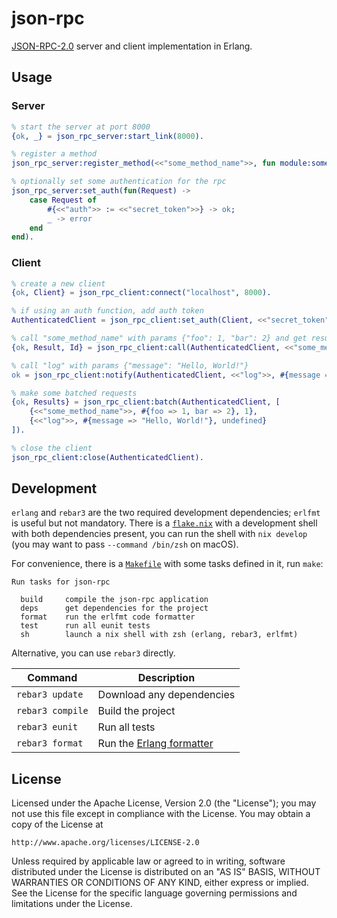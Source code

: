# json-rpc

[JSON-RPC-2.0](https://www.jsonrpc.org/specification) server and client implementation in Erlang.

## Usage

### Server

```erlang
% start the server at port 8000
{ok, _} = json_rpc_server:start_link(8000).

% register a method
json_rpc_server:register_method(<<"some_method_name">>, fun module:some_method/1).

% optionally set some authentication for the rpc
json_rpc_server:set_auth(fun(Request) ->
    case Request of
        #{<<"auth">> := <<"secret_token">>} -> ok;
        _ -> error
    end
end).
```

### Client

```erlang
% create a new client
{ok, Client} = json_rpc_client:connect("localhost", 8000).

% if using an auth function, add auth token
AuthenticatedClient = json_rpc_client:set_auth(Client, <<"secret_token">>).

% call "some_method_name" with params {"foo": 1, "bar": 2} and get result
{ok, Result, Id} = json_rpc_client:call(AuthenticatedClient, <<"some_method_name">>, #{foo => 1, bar => 2}, 1).

% call "log" with params {"message": "Hello, World!"}
ok = json_rpc_client:notify(AuthenticatedClient, <<"log">>, #{message => "Hello, World!"}).

% make some batched requests
{ok, Results} = json_rpc_client:batch(AuthenticatedClient, [
    {<<"some_method_name">>, #{foo => 1, bar => 2}, 1},
    {<<"log">>, #{message => "Hello, World!"}, undefined}
]).

% close the client
json_rpc_client:close(AuthenticatedClient).
```

## Development

`erlang` and `rebar3` are the two required development dependencies; `erlfmt` is useful but not mandatory. There is a [`flake.nix`](./flake.nix) with a development shell with both dependencies present, you can run the shell with `nix develop` (you may want to pass `--command /bin/zsh` on macOS).

For convenience, there is a [`Makefile`](./Makefile) with some tasks defined in it, run `make`:

```
Run tasks for json-rpc

  build     compile the json-rpc application
  deps      get dependencies for the project
  format    run the erlfmt code formatter
  test      run all eunit tests
  sh        launch a nix shell with zsh (erlang, rebar3, erlfmt)
```

Alternative, you can use `rebar3` directly.

|Command|Description|
|-|-|
|`rebar3 update`|Download any dependencies|
|`rebar3 compile`|Build the project|
|`rebar3 eunit`|Run all tests|
|`rebar3 format`|Run the [Erlang formatter](https://github.com/WhatsApp/erlfmt)|

## License

Licensed under the Apache License, Version 2.0 (the "License");
you may not use this file except in compliance with the License.
You may obtain a copy of the License at

    http://www.apache.org/licenses/LICENSE-2.0

Unless required by applicable law or agreed to in writing, software
distributed under the License is distributed on an "AS IS" BASIS,
WITHOUT WARRANTIES OR CONDITIONS OF ANY KIND, either express or implied.
See the License for the specific language governing permissions and
limitations under the License.

